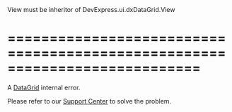 <!--**
/*-------------------------------------------
    Auto-generated file. Do not modify.
-------------------------------------------

**-->
<!--d-->View must be inheritor of DevExpress.ui.dxDataGrid.View<!--/d-->
===========================================================================
===========================================================================

<!--shortDescription-->
A [DataGrid](/Documentation/ApiReference/UI_Widgets/dxDataGrid/) internal error.
<!--/shortDescription-->

<!--fullDescription-->
Please refer to our [Support Center](https://www.devexpress.com/Support/Center/) to solve the problem.
<!--/fullDescription-->